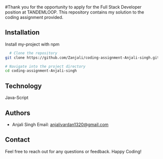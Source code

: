 
#Thank you for the opportunity to apply for the Full Stack Developer position at TANDEMLOOP. This repository contains my solution to the coding assignment provided.




## Installation

Install my-project with npm

```bash
  # Clone the repository
git clone https://github.com/Zanjali/coding-assignment-Anjali-singh.git

# Navigate into the project directory
cd coding-assignment-Anjali-singh
```
    
## Technology
Java-Script
## Authors

- Anjali Singh
Email: anjalivardan1320@gmail.com


## Contact
Feel free to reach out for any questions or feedback.
Happy Coding!